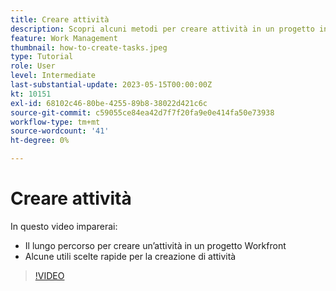 ```yaml
---
title: Creare attività
description: Scopri alcuni metodi per creare attività in un progetto in Adobe Workfront.
feature: Work Management
thumbnail: how-to-create-tasks.jpeg
type: Tutorial
role: User
level: Intermediate
last-substantial-update: 2023-05-15T00:00:00Z
kt: 10151
exl-id: 68102c46-80be-4255-89b8-38022d421c6c
source-git-commit: c59055ce84ea42d7f7f20fa9e0e414fa50e73938
workflow-type: tm+mt
source-wordcount: '41'
ht-degree: 0%

---
```


# Creare attività

In questo video imparerai:

* Il lungo percorso per creare un’attività in un progetto Workfront
* Alcune utili scelte rapide per la creazione di attività

>[!VIDEO](https://video.tv.adobe.com/v/3419372/?quality=12&learn=on)
